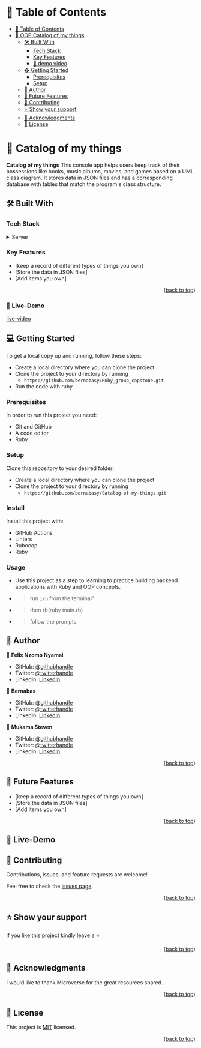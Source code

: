 <!-- TABLE OF CONTENTS -->

# 📗 Table of Contents

- [📗 Table of Contents](#-table-of-contents)
- [📖 OOP Catalog of my things ](#-catalog-of-my-things-)
  - [🛠 Built With ](#-built-with-)
    - [Tech Stack ](#tech-stack-)
    - [Key Features ](#key-features-)
    - [🚀 demo video](#live-demo)
  - [� Getting Started ](#-getting-started-)
    - [Prerequisites](#prerequisites)
    - [Setup](#setup)
  - [👥 Author ](#-author-)
  - [🔭 Future Features ](#-future-features-)
  - [🤝 Contributing ](#-contributing-)
  - [⭐️ Show your support ](#️-show-your-support-)
  - [🙏 Acknowledgments ](#-acknowledgments-)
  - [📝 License ](#-license-)

<!-- PROJECT DESCRIPTION -->

# 📖 Catalog of my things <a name="about-project"></a>

**Catalog of my things** This console app helps users keep track of their possessions like books, music albums, movies, and games based on a UML class diagram. It stores data in JSON files and has a corresponding database with tables that match the program's class structure.

## 🛠 Built With <a name="built-with"></a>

### Tech Stack <a name="tech-stack"></a>

<details>
<summary>Server</summary>
  <ul>
    <li><a href="https://guides.rubyonrails.org/getting_started.html">Ruby</a></li>
  </ul>
</details>

<!-- Features -->

### Key Features <a name="key-features"></a>

- [keep a record of different types of things you own]
- [Store the data in JSON files]
- [Add items you own]

<p align="right">(<a href="#readme-top">back to top</a>)</p>

### 🚀 Live-Demo <a name="Live-demo"></a>

[live-video](https://www.youtube.com/watch?v=4J3V7YI84oY&ab_channel=funycrzyworld)

<!-- GETTING STARTED -->

## 💻 Getting Started <a name="getting-started"></a>

To get a local copy up and running, follow these steps:

- Create a local directory where you can clone the project
- Clone the project to your directory by running
  - `https://github.com/bernabasy/Ruby_group_capstone.git`
- Run the code with ruby

### Prerequisites

In order to run this project you need:

- Git and GitHub
- A code editor
- Ruby

### Setup

Clone this repository to your desired folder:

- Create a local directory where you can clone the project
- Clone the project to your directory by running
  - `https://github.com/bernabasy/Catalog-of-my-things.git`

### Install

Install this project with:

- GitHub Actions
- Linters
- Rubocop
- Ruby

### Usage

- Use this project as a step to learning to practice building backend applications with Ruby and OOP concepts.
- > run `irb` from the terminal"
- > then rb(ruby main.rb)
- > follow the prompts

## 👥 Author <a name="authors"></a>

👤 **Felix Nzomo Nyamai**

- GitHub: [@githubhandle](https://github.com/felixDev22)
- Twitter: [@twitterhandle](https://twitter.com/@monzo200)
- LinkedIn: [LinkedIn](https://https://www.linkedin.com/in/felixnyamai/)

👤 **Bernabas**

- GitHub: [@githubhandle](https://github.com/bernabasy)
- Twitter: [@twitterhandle](https://twitter.com/@bernabasjosef)
- LinkedIn: [LinkedIn](https://www.linkedin.com/in/bernabas-yosef)

👤 **Mukama Steven**

- GitHub: [@githubhandle](https://github.com/stevenmukama)
- Twitter: [@twitterhandle](https://twitter.com/@mukama_steven)
- LinkedIn: [LinkedIn](https://www.linkedin.com/in/stevenmukama/)

<p align="right">(<a href="#readme-top">back to top</a>)</p>

<!-- FUTURE FEATURES -->

## 🔭 Future Features <a name="future-features"></a>

- [keep a record of different types of things you own]
- [Store the data in JSON files]
- [Add items you own]

<p align="right">(<a href="#readme-top">back to top</a>)</p>

## 🔭 Live-Demo <a name="Live"></a>

<!-- CONTRIBUTING -->

## 🤝 Contributing <a name="contributing"></a>

Contributions, issues, and feature requests are welcome!

Feel free to check the [issues page](https://github.com/bernabasy/Ruby_group_capstone/issues).

<p align="right">(<a href="#readme-top">back to top</a>)</p>

<!-- SUPPORT -->

## ⭐️ Show your support <a name="support"></a>

If you like this project kindly leave a ⭐

<p align="right">(<a href="#readme-top">back to top</a>)</p>

## 🙏 Acknowledgments <a name="acknowledgements"></a>

I would like to thank Microverse for the great resources shared.

<p align="right">(<a href="#readme-top">back to top</a>)</p>

<!-- LICENSE -->

## 📝 License <a name="license"></a>

This project is [MIT](./LICENSE) licensed.

<p align="right">(<a href="#readme-top">back to top</a>)</p>
